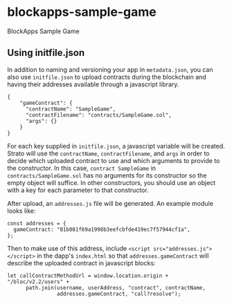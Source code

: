 # blockapps-sample-game
BlockApps Sample Game

## Using initfile.json
In addition to naming and versioning your app in `metadata.json`, you can also use
`initfile.json` to upload contracts during the blockchain and having their addresses
available through a javascript library.

```
{
    "gameContract": {
      "contractName": "SampleGame",
      "contractFilename": "contracts/SampleGame.sol",
      "args": {}
    }
}
```
For each key supplied in `initfile.json`, a javascript variable will be created.
Strato will use the `contractName`, `contractFilename`, and `args` in order
to decide which uploaded contract to use and which arguments to provide to
the constructor. In this case, `contract SampleGame` in `contracts/SampleGame.sol`
has no arguments for its constructor so the empty object will suffice. In other
constructors, you should use an object with a key for each parameter to that
constructor.

After upload, an `addresses.js` file will be generated. An example module looks like:
```
const addresses = {
  gameContract: "81b081f69a1998b3eefcbfde419ec7f57944cf1a",
};
```

Then to make use of this address, include `<script src="addresses.js"></script>` in
the dapp's `index.html` so that `addresses.gameContract` will describe the uploaded
contract in javascript blocks:
```
let callContractMethodUrl = window.location.origin + "/bloc/v2.2/users" +
      path.join(username, userAddress, "contract", contractName,
                addresses.gameContract, "call?resolve");
```
